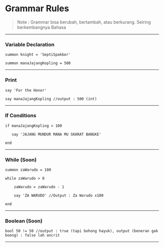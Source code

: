 # Grammar Rules

>Note : Grammar bisa berubah, bertambah, atau berkurang. Seiring berkembangnya Bahasa

---
### Variable Declaration

`summon knight = 'SeptiSpakbor'`

`summon manaJajangKopling = 500`

---
### Print

`say 'For the Honor'`

`say manaJajangKopling //output : 500 (int)`

---
### If Conditions

`if manaJajangKopling < 100`

`   say 'JAJANG MUNDUR MANA MU SKARAT BANGKE'`

`end`

---
### While (Soon)

`summon zaWarudo = 100`

`while zaWarudo > 0`

`    zaWarudo = zaWarudo - 1`

`    say 'ZA WARUDO' //Output : Za Warudo x100`

`end`

---
### Boolean (Soon)

`bool 50 != 50 //output : true (tapi bohong hayuk), output (beneran gak boong) : false lah ancrit`

---